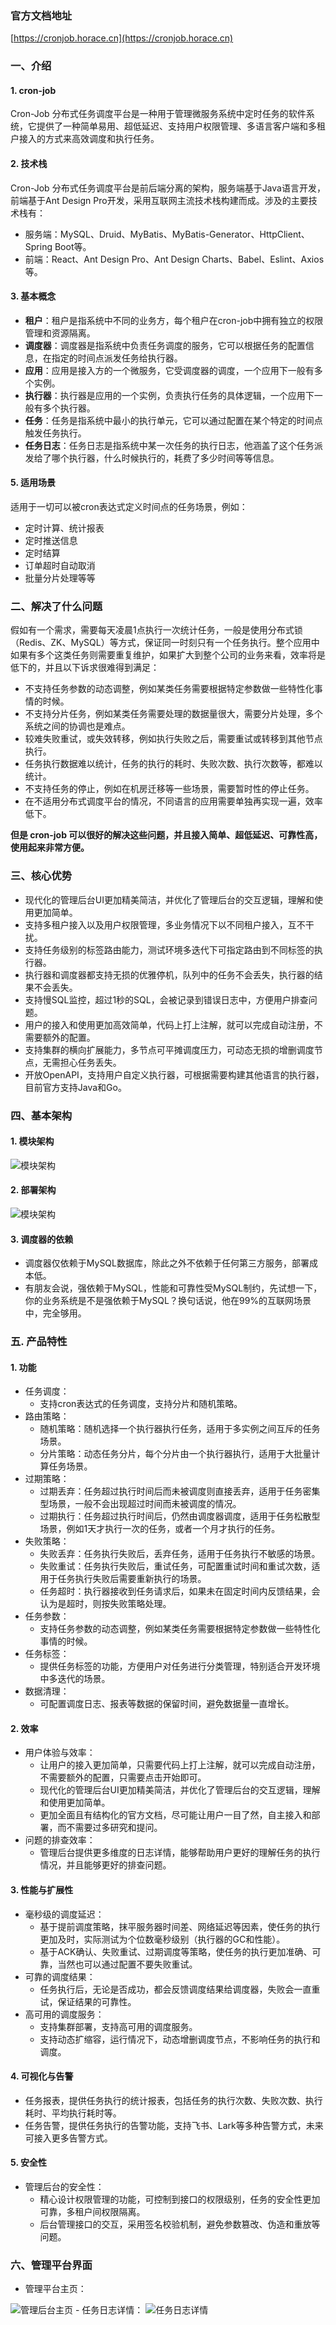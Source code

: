 ### 官方文档地址
[https://cronjob.horace.cn](https://cronjob.horace.cn)

### 一、介绍
#### 1. cron-job
Cron-Job 分布式任务调度平台是一种用于管理微服务系统中定时任务的软件系统，它提供了一种简单易用、超低延迟、支持用户权限管理、多语言客户端和多租户接入的方式来高效调度和执行任务。

#### 2. 技术栈
Cron-Job 分布式任务调度平台是前后端分离的架构，服务端基于Java语言开发，前端基于Ant Design Pro开发，采用互联网主流技术栈构建而成。涉及的主要技术栈有：
- 服务端：MySQL、Druid、MyBatis、MyBatis-Generator、HttpClient、Spring Boot等。
- 前端：React、Ant Design Pro、Ant Design Charts、Babel、Eslint、Axios等。

#### 3. 基本概念
- **租户**：租户是指系统中不同的业务方，每个租户在cron-job中拥有独立的权限管理和资源隔离。
- **调度器**：调度器是指系统中负责任务调度的服务，它可以根据任务的配置信息，在指定的时间点派发任务给执行器。
- **应用**：应用是接入方的一个微服务，它受调度器的调度，一个应用下一般有多个实例。
- **执行器**：执行器是应用的一个实例，负责执行任务的具体逻辑，一个应用下一般有多个执行器。
- **任务**：任务是指系统中最小的执行单元，它可以通过配置在某个特定的时间点触发任务执行。
- **任务日志**：任务日志是指系统中某一次任务的执行日志，他涵盖了这个任务派发给了哪个执行器，什么时候执行的，耗费了多少时间等等信息。

#### 5. 适用场景
适用于一切可以被cron表达式定义时间点的任务场景，例如：
- 定时计算、统计报表
- 定时推送信息
- 定时结算
- 订单超时自动取消
- 批量分片处理等等

### 二、解决了什么问题
假如有一个需求，需要每天凌晨1点执行一次统计任务，一般是使用分布式锁（Redis、ZK、MySQL）等方式，保证同一时刻只有一个任务执行。整个应用中如果有多个这类任务则需要重复维护，如果扩大到整个公司的业务来看，效率将是低下的，并且以下诉求很难得到满足：
- 不支持任务参数的动态调整，例如某类任务需要根据特定参数做一些特性化事情的时候。
- 不支持分片任务，例如某类任务需要处理的数据量很大，需要分片处理，多个系统之间的协调也是难点。
- 较难失败重试，或失效转移，例如执行失败之后，需要重试或转移到其他节点执行。
- 任务执行数据难以统计，任务的执行的耗时、失败次数、执行次数等，都难以统计。
- 不支持任务的停止，例如在机房迁移等一些场景，需要暂时性的停止任务。
- 在不适用分布式调度平台的情况，不同语言的应用需要单独再实现一遍，效率低下。

**但是 cron-job 可以很好的解决这些问题，并且接入简单、超低延迟、可靠性高，使用起来非常方便。**

### 三、核心优势
- 现代化的管理后台UI更加精美简洁，并优化了管理后台的交互逻辑，理解和使用更加简单。
- 支持多租户接入以及用户权限管理，多业务情况下以不同租户接入，互不干扰。
- 支持任务级别的标签路由能力，测试环境多迭代下可指定路由到不同标签的执行器。
- 执行器和调度器都支持无损的优雅停机，队列中的任务不会丢失，执行器的结果不会丢失。
- 支持慢SQL监控，超过1秒的SQL，会被记录到错误日志中，方便用户排查问题。
- 用户的接入和使用更加高效简单，代码上打上注解，就可以完成自动注册，不需要额外的配置。
- 支持集群的横向扩展能力，多节点可平摊调度压力，可动态无损的增删调度节点，无需担心任务丢失。
- 开放OpenAPI，支持用户自定义执行器，可根据需要构建其他语言的执行器，目前官方支持Java和Go。

### 四、基本架构
#### 1. 模块架构
<img alt="模块架构" src="/images/module_arch.png" style="margin-left: 0;">

#### 2. 部署架构
<img alt="模块架构" src="/images/deploy_arch.png" style="margin-left: 0;">

#### 3. 调度器的依赖
- 调度器仅依赖于MySQL数据库，除此之外不依赖于任何第三方服务，部署成本低。
- 有朋友会说，强依赖于MySQL，性能和可靠性受MySQL制约，先试想一下，你的业务系统是不是强依赖于MySQL？换句话说，他在99%的互联网场景中，完全够用。

### 五. 产品特性
#### 1. 功能
- 任务调度：
  - 支持cron表达式的任务调度，支持分片和随机策略。
- 路由策略：
  - 随机策略：随机选择一个执行器执行任务，适用于多实例之间互斥的任务场景。
  - 分片策略：动态任务分片，每个分片由一个执行器执行，适用于大批量计算任务场景。
- 过期策略：
  - 过期丢弃：任务超过执行时间后而未被调度则直接丢弃，适用于任务密集型场景，一般不会出现超过时间而未被调度的情况。
  - 过期执行：任务超过执行时间后，仍然由调度器调度，适用于任务松散型场景，例如1天才执行一次的任务，或者一个月才执行的任务。
- 失败策略：
  - 失败丢弃：任务执行失败后，丢弃任务，适用于任务执行不敏感的场景。
  - 失败重试：任务执行失败后，重试任务，可配置重试时间和重试次数，适用于任务执行失败后需要重新执行的场景。
  - 任务超时：执行器接收到任务请求后，如果未在固定时间内反馈结果，会认为是超时，则按失败策略处理。
- 任务参数：
  - 支持任务参数的动态调整，例如某类任务需要根据特定参数做一些特性化事情的时候。
- 任务标签：
  - 提供任务标签的功能，方便用户对任务进行分类管理，特别适合开发环境中多迭代的场景。
- 数据清理：
  - 可配置调度日志、报表等数据的保留时间，避免数据量一直增长。

#### 2. 效率
- 用户体验与效率：
  - 让用户的接入更加简单，只需要代码上打上注解，就可以完成自动注册，不需要额外的配置，只需要点击开始即可。
  - 现代化的管理后台UI更加精美简洁，并优化了管理后台的交互逻辑，理解和使用更加简单。
  - 更加全面且有结构化的官方文档，尽可能让用户一目了然，自主接入和部署，而不需要过多研究和提问。
- 问题的排查效率：
  - 管理后台提供更多维度的日志详情，能够帮助用户更好的理解任务的执行情况，并且能够更好的排查问题。

#### 3. 性能与扩展性
- 毫秒级的调度延迟：
  - 基于提前调度策略，抹平服务器时间差、网络延迟等因素，使任务的执行更加及时，实际测试为个位数毫秒级别（执行器的GC和性能）。
  - 基于ACK确认、失败重试、过期调度等策略，使任务的执行更加准确、可靠，当然也可以通过配置不要失败重试。
- 可靠的调度结果：
  - 任务执行后，无论是否成功，都会反馈调度结果给调度器，失败会一直重试，保证结果的可靠性。
- 高可用的调度服务：
  - 支持集群部署，支持高可用的调度服务。
  - 支持动态扩缩容，运行情况下，动态增删调度节点，不影响任务的执行和调度。

#### 4. 可视化与告警
- 任务报表，提供任务执行的统计报表，包括任务的执行次数、失败次数、执行耗时、平均执行耗时等。
- 任务告警，提供任务执行的告警功能，支持飞书、Lark等多种告警方式，未来可接入更多告警方式。

#### 5. 安全性
- 管理后台的安全性：
  - 精心设计权限管理的功能，可控制到接口的权限级别，任务的安全性更加可靠，多租户间权限隔离。
  - 后台管理接口的交互，采用签名校验机制，避免参数篡改、伪造和重放等问题。

### 六、管理平台界面
- 管理平台主页：
<img alt="管理后台主页" src="/images/demo_index.png" style="margin-left: 0;">
- 任务日志详情：
<img alt="任务日志详情" src="/images/task_log_detail.png" style="margin-left: 0;">